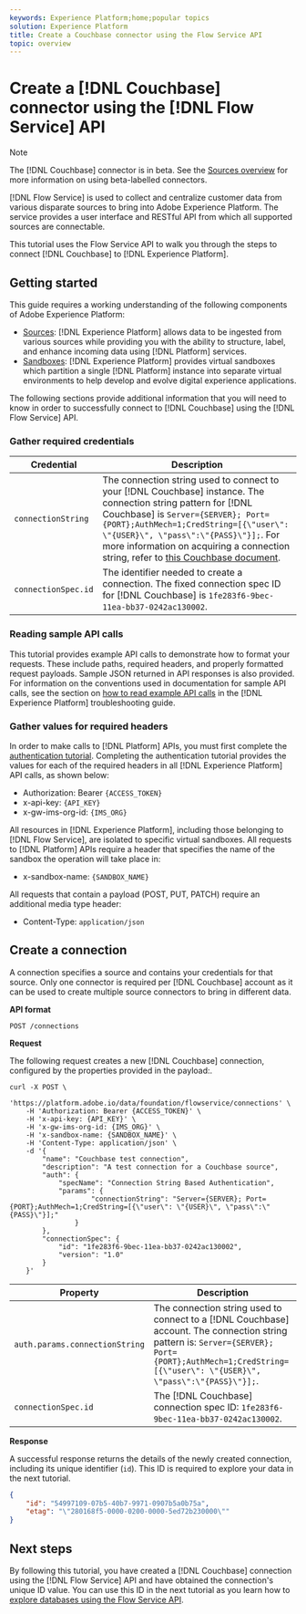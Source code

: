 ```yaml
---
keywords: Experience Platform;home;popular topics
solution: Experience Platform
title: Create a Couchbase connector using the Flow Service API
topic: overview
---
```


# Create a [!DNL Couchbase] connector using the [!DNL Flow Service] API

>[!NOTE]
>
>The [!DNL Couchbase] connector is in beta. See the [Sources overview](../../../../home.md#terms-and-conditions) for more information on using beta-labelled connectors.

[!DNL Flow Service] is used to collect and centralize customer data from various disparate sources to bring into Adobe Experience Platform. The service provides a user interface and RESTful API from which all supported sources are connectable.

This tutorial uses the Flow Service API to walk you through the steps to connect [!DNL Couchbase] to [!DNL Experience Platform].

## Getting started

This guide requires a working understanding of the following components of Adobe Experience Platform:

*   [Sources](../../../../home.md): [!DNL Experience Platform] allows data to be ingested from various sources while providing you with the ability to structure, label, and enhance incoming data using [!DNL Platform] services.
*   [Sandboxes](../../../../../sandboxes/home.md): [!DNL Experience Platform] provides virtual sandboxes which partition a single [!DNL Platform] instance into separate virtual environments to help develop and evolve digital experience applications.

The following sections provide additional information that you will need to know in order to successfully connect to [!DNL Couchbase] using the [!DNL Flow Service] API.

### Gather required credentials

| Credential | Description |
| ---------- | ----------- |
| `connectionString` | The connection string used to connect to your [!DNL Couchbase] instance. The connection string pattern for [!DNL Couchbase] is `Server={SERVER}; Port={PORT};AuthMech=1;CredString=[{\"user\": \"{USER}\", \"pass\":\"{PASS}\"}];`. For more information on acquiring a connection string, refer to [this Couchbase document](https://docs.Couchbase.com/c-sdk/2.10/client-settings.html#configuring-overview). |
| `connectionSpec.id` | The identifier needed to create a connection. The fixed connection spec ID for [!DNL Couchbase] is `1fe283f6-9bec-11ea-bb37-0242ac130002`. |

### Reading sample API calls

This tutorial provides example API calls to demonstrate how to format your requests. These include paths, required headers, and properly formatted request payloads. Sample JSON returned in API responses is also provided. For information on the conventions used in documentation for sample API calls, see the section on [how to read example API calls](../../../../../landing/troubleshooting.md#how-do-i-format-an-api-request) in the [!DNL Experience Platform] troubleshooting guide.

### Gather values for required headers

In order to make calls to [!DNL Platform] APIs, you must first complete the [authentication tutorial](../../../../../tutorials/authentication.md). Completing the authentication tutorial provides the values for each of the required headers in all [!DNL Experience Platform] API calls, as shown below:

*   Authorization: Bearer `{ACCESS_TOKEN}`
*   x-api-key: `{API_KEY}`
*   x-gw-ims-org-id: `{IMS_ORG}`

All resources in [!DNL Experience Platform], including those belonging to [!DNL Flow Service], are isolated to specific virtual sandboxes. All requests to [!DNL Platform] APIs require a header that specifies the name of the sandbox the operation will take place in:

*   x-sandbox-name: `{SANDBOX_NAME}`

All requests that contain a payload (POST, PUT, PATCH) require an additional media type header:

*   Content-Type: `application/json`

## Create a connection

A connection specifies a source and contains your credentials for that source. Only one connector is required per [!DNL Couchbase] account as it can be used to create multiple source connectors to bring in different data.

**API format**

```http
POST /connections
```

**Request**

The following request creates a new [!DNL Couchbase] connection, configured by the properties provided in the payload:.

```shell
curl -X POST \
    'https://platform.adobe.io/data/foundation/flowservice/connections' \
    -H 'Authorization: Bearer {ACCESS_TOKEN}' \
    -H 'x-api-key: {API_KEY}' \
    -H 'x-gw-ims-org-id: {IMS_ORG}' \
    -H 'x-sandbox-name: {SANDBOX_NAME}' \
    -H 'Content-Type: application/json' \
    -d '{
        "name": "Couchbase test connection",
        "description": "A test connection for a Couchbase source",
        "auth": {
            "specName": "Connection String Based Authentication",
            "params": {
                    "connectionString": "Server={SERVER}; Port={PORT};AuthMech=1;CredString=[{\"user\": \"{USER}\", \"pass\":\"{PASS}\"}];"
                }
        },
        "connectionSpec": {
            "id": "1fe283f6-9bec-11ea-bb37-0242ac130002",
            "version": "1.0"
        }
    }'
```

| Property | Description |
| --------- | ----------- |
| `auth.params.connectionString` | The connection string used to connect to a [!DNL Couchbase] account. The connection string pattern is: `Server={SERVER}; Port={PORT};AuthMech=1;CredString=[{\"user\": \"{USER}\", \"pass\":\"{PASS}\"}];`. |
| `connectionSpec.id` | The [!DNL Couchbase] connection spec ID: `1fe283f6-9bec-11ea-bb37-0242ac130002`. |

**Response**

A successful response returns the details of the newly created connection, including its unique identifier (`id`). This ID is required to explore your data in the next tutorial.

```json
{
    "id": "54997109-07b5-40b7-9971-0907b5a0b75a",
    "etag": "\"280168f5-0000-0200-0000-5ed72b230000\""
}
```

## Next steps

By following this tutorial, you have created a [!DNL Couchbase] connection using the [!DNL Flow Service] API and have obtained the connection's unique ID value. You can use this ID in the next tutorial as you learn how to [explore databases using the Flow Service API](../../explore/database-nosql.md).
